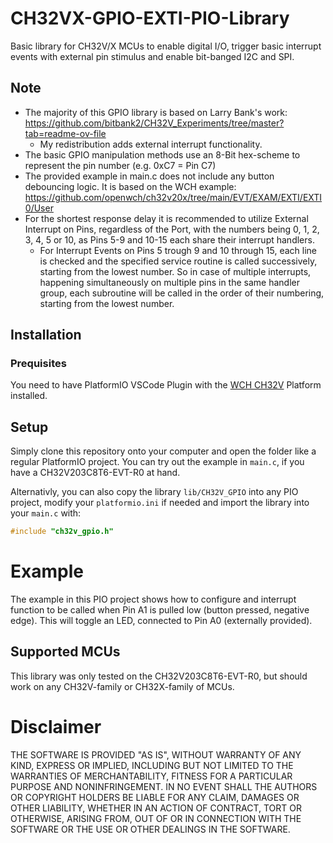 # CH32VX-GPIO-EXTI-PIO-Library
 Basic library for CH32V/X MCUs to enable digital I/O, trigger basic interrupt events with external pin stimulus and enable bit-banged I2C and SPI.

## Note
- The majority of this GPIO library is based on Larry Bank's work: https://github.com/bitbank2/CH32V_Experiments/tree/master?tab=readme-ov-file
    - My redistribution adds external interrupt functionality.
- The basic GPIO manipulation methods use an 8-Bit hex-scheme to represent the pin number (e.g. 0xC7 = Pin C7)
- The provided example in main.c does not include any button debouncing logic. It is based on the WCH example: https://github.com/openwch/ch32v20x/tree/main/EVT/EXAM/EXTI/EXTI0/User
- For the shortest response delay it is recommended to utilize External Interrupt on Pins, regardless of the Port, with the numbers being 0, 1, 2, 3, 4, 5 or 10, as Pins 5-9 and 10-15 each share their interrupt handlers.
    - For Interrupt Events on Pins 5 trough 9 and 10 through 15, each line is checked and the specified service routine is called successively, starting from the lowest number. So in case of multiple interrupts, happening simultaneously on multiple pins in the same handler group,
        each subroutine will be called in the order of their numbering, starting from the lowest number.

## Installation
### Prequisites
You need to have PlatformIO VSCode Plugin with the [WCH CH32V](https://github.com/Community-PIO-CH32V/platform-ch32v) Platform installed.
## Setup
Simply clone this repository onto your computer and open the folder like a regular PlatformIO project. You can try out the example in ```main.c```, if you have a CH32V203C8T6-EVT-R0 at hand.

Alternativly, you can also copy the library ```lib/CH32V_GPIO``` into any PIO project, modify your ```platformio.ini``` if needed and import the library into your ```main.c``` with: 
```c
#include "ch32v_gpio.h"
```

# Example

The example in this PIO project shows how to configure and interrupt function to be called when Pin A1 is pulled low (button pressed, negative edge). This will toggle an LED, connected to Pin A0 (externally provided).

## Supported MCUs
This library was only tested on the CH32V203C8T6-EVT-R0, but should work on any CH32V-family or CH32X-family of MCUs.

# Disclaimer

THE SOFTWARE IS PROVIDED "AS IS", WITHOUT WARRANTY OF ANY KIND, EXPRESS OR IMPLIED, INCLUDING BUT NOT LIMITED TO THE WARRANTIES OF MERCHANTABILITY, FITNESS FOR A PARTICULAR PURPOSE AND NONINFRINGEMENT. IN NO EVENT SHALL THE AUTHORS OR COPYRIGHT HOLDERS BE LIABLE FOR ANY CLAIM, DAMAGES OR OTHER LIABILITY, WHETHER IN AN ACTION OF CONTRACT, TORT OR OTHERWISE, ARISING FROM, OUT OF OR IN CONNECTION WITH THE SOFTWARE OR THE USE OR OTHER DEALINGS IN THE SOFTWARE.